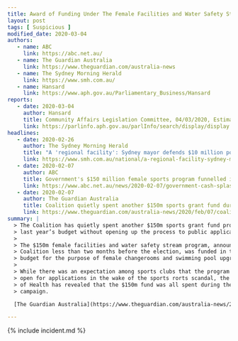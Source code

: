 ```yaml
---
title: Award of Funding Under The Female Facilities and Water Safety Stream Program
layout: post
tags: [ Suspicious ]
modified_date: 2020-03-04
authors:
   - name: ABC
     link: https://abc.net.au/
   - name: The Guardian Australia
     link: https://www.theguardian.com/australia-news
   - name: The Sydney Morning Herald
     link: https://www.smh.com.au/
   - name: Hansard
     link: https://www.aph.gov.au/Parliamentary_Business/Hansard
reports:
   - date: 2020-03-04
     author: Hansard
     title: Community Affairs Legislation Committee, 04/03/2020, Estimates, HEALTH PORTFOLIO, Sport Australia
     link: https://parlinfo.aph.gov.au/parlInfo/search/display/display.w3p;query=Id%3A%22committees%2Festimate%2F66ba932e-d456-4ae0-a126-3505810be0f8%2F0003%22
headlines:
   - date: 2020-02-26
     author: The Sydney Morning Herald
     title: "A 'regional facility': Sydney mayor defends $10 million pool grant"
     link: https://www.smh.com.au/national/a-regional-facility-sydney-mayor-defends-10-million-pool-grant-20200226-p544o5.html
   - date: 2020-02-07
     author: ABC
     title: Government's $150 million female sports program funnelled into swimming pools for marginal Coalition seats
     link: https://www.abc.net.au/news/2020-02-07/government-cash-splash-swimming-pools/11924850
   - date: 2020-02-07
     author: The Guardian Australia
     title: Coalition quietly spent another $150m sports grant fund during election campaign
     link: https://www.theguardian.com/australia-news/2020/feb/07/coalition-quietly-spent-another-150m-sports-grant-fund-during-election-campaign
summary: |
  > The Coalition has quietly spent another $150m sports grant fund promised in
  > last year’s budget without opening up the process to public applications.
  >
  > The $150m female facilities and water safety stream program, announced by the
  > Coalition less than two months before the election, was funded in the 2019
  > budget for the purpose of female changerooms and swimming pool upgrades.
  >
  > While there was an expectation among sports clubs that the program would be
  > open for applications in the wake of the sports rorts scandal, the Department
  > of Health has revealed that the $150m fund was all spent during the election
  > campaign.

  [The Guardian Australia](https://www.theguardian.com/australia-news/2020/feb/07/coalition-quietly-spent-another-150m-sports-grant-fund-during-election-campaign)

---
```

{% include incident.md %}
